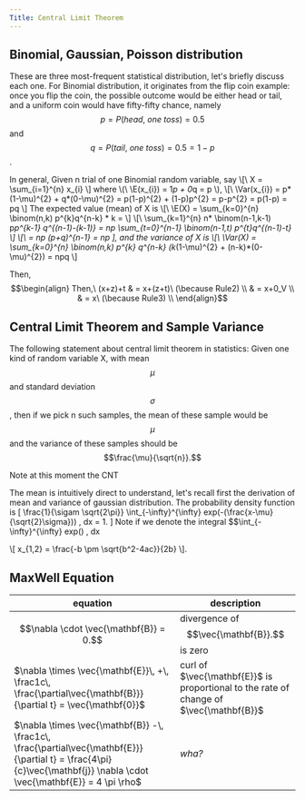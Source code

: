 ```yaml
---
Title: Central Limit Theorem
---
```


<link rel="stylesheet" href="https://cdn.jsdelivr.net/npm/katex@0.15.1/dist/katex.min.css" integrity="sha384-R4558gYOUz8mP9YWpZJjofhk+zx0AS11p36HnD2ZKj/6JR5z27gSSULCNHIRReVs" crossorigin="anonymous">
<script defer src="https://cdn.jsdelivr.net/npm/katex@0.15.1/dist/katex.min.js" integrity="sha384-z1fJDqw8ZApjGO3/unPWUPsIymfsJmyrDVWC8Tv/a1HeOtGmkwNd/7xUS0Xcnvsx" crossorigin="anonymous"></script>
<script defer src="https://cdn.jsdelivr.net/npm/katex@0.15.1/dist/contrib/auto-render.min.js" integrity="sha384-+XBljXPPiv+OzfbB3cVmLHf4hdUFHlWNZN5spNQ7rmHTXpd7WvJum6fIACpNNfIR" crossorigin="anonymous"
    onload="renderMathInElement(document.body);"></script>
 
## Binomial, Gaussian, Poisson distribution
These are three most-frequent statistical distribution, let's briefly discuss each one.
For Binomial distribution, it originates from the flip coin example: once you flip the coin, the possible outcome would
be either head or tail, and a uniform coin would have fifty-fifty chance, namely $$p = P(head,\ one \ toss) = 0.5$$ and 
$$q = P(tail, \ one \ toss) = 0.5 = 1-p$$. 

In general, Given n trial of one Binomial random variable, say \\[\ X = \sum_{i=1}^{n} x_{i} \\] 
where \\(\ \E(x_{i}) = 1*p + 0*q = p \\),
\\[\ \Var(x_{i}) = p*(1-\mu)^{2} + q*(0-\mu)^{2} = p(1-p)^{2} + (1-p)p^{2} = p-p^{2} = p(1-p) = pq \\]
The expected value (mean) of X is 
\\[\ \E(X) = \sum_{k=0}^{n} \binom(n,k) p^{k}q^{n-k} * k = \\] 
\\[\ \sum_{k=1}^{n} n* \binom(n-1,k-1) p*p^{k-1} q^{(n-1)-(k-1)} = np \sum_{t=0}^{n-1} \binom(n-1,t) p^{t}q^{(n-1)-t} \\]
\\[\ = np (p+q)^{n-1} = np \], 
and the variance of X is 
\\[\ \Var(X) = \sum_{k=0}^{n} \binom(n,k) p^{k} q^{n-k} (k*(1-\mu)^{2} + (n-k)*(0-\mu)^{2}) = npq \\]

Then, $$\begin{align}
Then,\ (x+z)+t & = x+(z+t)\ (\because Rule2) \\
& = x+0_V \\
& = x\ (\because Rule3) \\
\end{align}$$


## Central Limit Theorem and Sample Variance
The following statement about central limit theorem in statistics:
Given one kind of random variable X, with mean $$\mu$$ and standard deviation $$\sigma$$, then if we pick n such samples, 
the mean of these sample would be $$\mu$$ and the variance of these samples should be $$\frac{\mu}{\sqrt{n}}.$$

Note at this moment the CNT

The mean is intuitively direct to understand, let's recall first the derivation of mean and variance of gaussian distribution.
The probability density function is \[ \frac{1}{\sigam \sqrt{2\pi}} \int_{-\infty}^{\infty} exp(-(\frac{x-\mu}{\sqrt{2}\sigma})) \, dx = 1. \]
Note if we denote the integral $$\int_{-\infty}^{\infty} exp() \, dx

\\[ x_{1,2} = \frac{-b \pm \sqrt{b^2-4ac}}{2b} \\].


## MaxWell Equation

equation | description
----------|------------
$$\nabla \cdot \vec{\mathbf{B}}  = 0.$$ | divergence of $$\vec{\mathbf{B}}.$$ is zero
$\nabla \times \vec{\mathbf{E}}\, +\, \frac1c\, \frac{\partial\vec{\mathbf{B}}}{\partial t}  = \vec{\mathbf{0}}$ |  curl of $\vec{\mathbf{E}}$ is proportional to the rate of change of $\vec{\mathbf{B}}$
$\nabla \times \vec{\mathbf{B}} -\, \frac1c\, \frac{\partial\vec{\mathbf{E}}}{\partial t} = \frac{4\pi}{c}\vec{\mathbf{j}}    \nabla \cdot \vec{\mathbf{E}} = 4 \pi \rho$ | _wha?_
